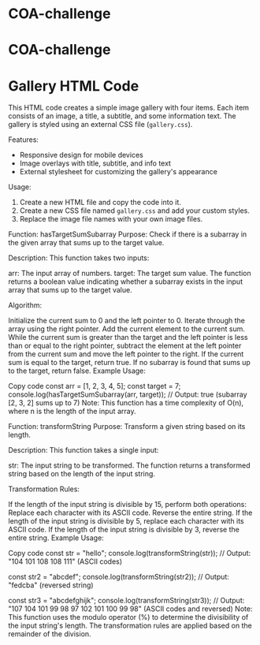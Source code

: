 # COA-challenge
# COA-challenge
Gallery HTML Code
================

This HTML code creates a simple image gallery with four items. Each item consists of an image, a title, a subtitle, and some information text. The gallery is styled using an external CSS file (`gallery.css`).

Features:

* Responsive design for mobile devices
* Image overlays with title, subtitle, and info text
* External stylesheet for customizing the gallery's appearance

Usage:

1. Create a new HTML file and copy the code into it.
2. Create a new CSS file named `gallery.css` and add your custom styles.
3. Replace the image file names with your own image files.

Function: hasTargetSumSubarray Purpose: Check if there is a subarray in the given array that sums up to the target value.

Description: This function takes two inputs:

arr: The input array of numbers.
target: The target sum value.
The function returns a boolean value indicating whether a subarray exists in the input array that sums up to the target value.

Algorithm:

Initialize the current sum to 0 and the left pointer to 0.
Iterate through the array using the right pointer.
Add the current element to the current sum.
While the current sum is greater than the target and the left pointer is less than or equal to the right pointer, subtract the element at the left pointer from the current sum and move the left pointer to the right.
If the current sum is equal to the target, return true.
If no subarray is found that sums up to the target, return false.
Example Usage:

Copy code
const arr = [1, 2, 3, 4, 5];
const target = 7;
console.log(hasTargetSumSubarray(arr, target)); // Output: true (subarray [2, 3, 2] sums up to 7)
Note: This function has a time complexity of O(n), where n is the length of the input array.

Function: transformString Purpose: Transform a given string based on its length.

Description: This function takes a single input:

str: The input string to be transformed.
The function returns a transformed string based on the length of the input string.

Transformation Rules:

If the length of the input string is divisible by 15, perform both operations:
Replace each character with its ASCII code.
Reverse the entire string.
If the length of the input string is divisible by 5, replace each character with its ASCII code.
If the length of the input string is divisible by 3, reverse the entire string.
Example Usage:

Copy code
const str = "hello";
console.log(transformString(str)); // Output: "104 101 108 108 111" (ASCII codes)

const str2 = "abcdef";
console.log(transformString(str2)); // Output: "fedcba" (reversed string)

const str3 = "abcdefghijk";
console.log(transformString(str3)); // Output: "107 104 101 99 98 97 102 101 100 99 98" (ASCII codes and reversed)
Note: This function uses the modulo operator (%) to determine the divisibility of the input string's length. The transformation rules are applied based on the remainder of the division.